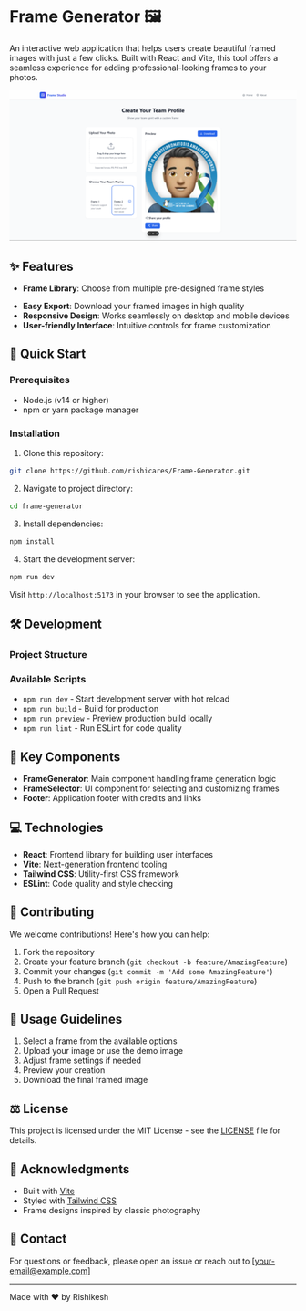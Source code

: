 # Frame Generator 🖼️

An interactive web application that helps users create beautiful framed images with just a few clicks. Built with React and Vite, this tool offers a seamless experience for adding professional-looking frames to your photos.

![Frame Generator Demo](./public/demo-screenshot.png)

## ✨ Features

- **Frame Library**: Choose from multiple pre-designed frame styles
<!-- - **Real-time Preview**: See your changes instantly as you customize -->
- **Easy Export**: Download your framed images in high quality
- **Responsive Design**: Works seamlessly on desktop and mobile devices
- **User-friendly Interface**: Intuitive controls for frame customization

## 🚀 Quick Start

### Prerequisites

- Node.js (v14 or higher)
- npm or yarn package manager

### Installation

1. Clone this repository:

```bash
git clone https://github.com/rishicares/Frame-Generator.git
```

2. Navigate to project directory:

```bash
cd frame-generator
```

3. Install dependencies:

```bash
npm install
```

4. Start the development server:

```bash
npm run dev
```

Visit `http://localhost:5173` in your browser to see the application.

## 🛠️ Development

### Project Structure

### Available Scripts

- `npm run dev` - Start development server with hot reload
- `npm run build` - Build for production
- `npm run preview` - Preview production build locally
- `npm run lint` - Run ESLint for code quality

## 🎨 Key Components

- **FrameGenerator**: Main component handling frame generation logic
- **FrameSelector**: UI component for selecting and customizing frames
- **Footer**: Application footer with credits and links

## 💻 Technologies

- **React**: Frontend library for building user interfaces
- **Vite**: Next-generation frontend tooling
- **Tailwind CSS**: Utility-first CSS framework
- **ESLint**: Code quality and style checking

## 🤝 Contributing

We welcome contributions! Here's how you can help:

1. Fork the repository
2. Create your feature branch (`git checkout -b feature/AmazingFeature`)
3. Commit your changes (`git commit -m 'Add some AmazingFeature'`)
4. Push to the branch (`git push origin feature/AmazingFeature`)
5. Open a Pull Request

## 📝 Usage Guidelines

1. Select a frame from the available options
2. Upload your image or use the demo image
3. Adjust frame settings if needed
4. Preview your creation
5. Download the final framed image

## ⚖️ License

This project is licensed under the MIT License - see the [LICENSE](LICENSE) file for details.

## 🙏 Acknowledgments

- Built with [Vite](https://vitejs.dev/)
- Styled with [Tailwind CSS](https://tailwindcss.com/)
- Frame designs inspired by classic photography

## 📧 Contact

For questions or feedback, please open an issue or reach out to [your-email@example.com]

---

Made with ❤️ by Rishikesh

```

```

